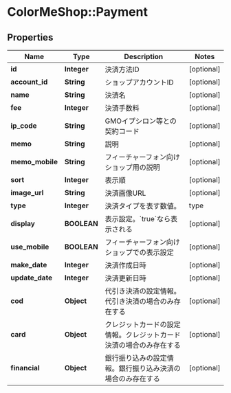 # ColorMeShop::Payment

## Properties
Name | Type | Description | Notes
------------ | ------------- | ------------- | -------------
**id** | **Integer** | 決済方法ID | [optional] 
**account_id** | **String** | ショップアカウントID | [optional] 
**name** | **String** | 決済名 | [optional] 
**fee** | **Integer** | 決済手数料 | [optional] 
**ip_code** | **String** | GMOイプシロン等との契約コード | [optional] 
**memo** | **String** | 説明 | [optional] 
**memo_mobile** | **String** | フィーチャーフォン向けショップ用の説明 | [optional] 
**sort** | **Integer** | 表示順 | [optional] 
**image_url** | **String** | 決済画像URL | [optional] 
**type** | **Integer** | 決済タイプを表す数値。  |type|決済| |---|---| |0|代引き| |1|銀行振込| |2|郵便振替| |3|クレジット（ZEUS）| |4|クロネコ@ペイメント| |5|NP後払い| |6|クレジット（イプシロン）| |7|コンビニ決済（イプシロン）| |8|カラーミークレジット| |9|その他決済| |10|ウェブマネー| |11|イーバンクデビット| |12|ネット銀行（イプシロン）| |13|電子マネー（イプシロン）| |14|ATM・コンビニ・ネット銀行決済（ペイジェント）| |15|Do-Link決済（イプシロン）| |16|ペイジー（イプシロン）| |17|後払い.com| |18|ジャパンネット銀行（送料無料キャンペーン）| |19|クロネコwebコレクト| |20|PayPal（イプシロン）| |21|Yahoo!ウォレット（イプシロン）| |22|全額ポイント利用| |23|スマートフォンキャリア決済（イプシロン）| |24|GMO PG マルチペイメントクレジットカード| |25|住信SBIネット銀行（イプシロン）| |26|GMO後払い（イプシロン）| |27|GMO後払い（GMOペイメントサービス）| |28| - | |29|ATM（ペイジー）（ペイジェント）| |30|カード（ペイジェント）| |31|コンビニ番号方式（ペイジェント）| |32|インターネットバンキング（ペイジェント）| |33|PayPal（ペイパル）| |34|SMBC GMO PAYMENTクレジットカード| |35|Amazon Pay| |36|楽天ペイ（オンライン決済）|  | [optional] 
**display** | **BOOLEAN** | 表示設定。&#x60;true&#x60;なら表示される | [optional] 
**use_mobile** | **BOOLEAN** | フィーチャーフォン向けショップでの表示設定 | [optional] 
**make_date** | **Integer** | 決済作成日時 | [optional] 
**update_date** | **Integer** | 決済更新日時 | [optional] 
**cod** | **Object** | 代引き決済の設定情報。代引き決済の場合のみ存在する | [optional] 
**card** | **Object** | クレジットカードの設定情報。クレジットカード決済の場合のみ存在する | [optional] 
**financial** | **Object** | 銀行振り込みの設定情報。銀行振り込み決済の場合のみ存在する | [optional] 


